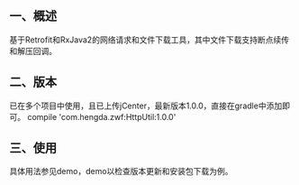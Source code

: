 ## 一、概述
基于Retrofit和RxJava2的网络请求和文件下载工具，其中文件下载支持断点续传和解压回调。
## 二、版本
已在多个项目中使用，且已上传jCenter，最新版本1.0.0，直接在gradle中添加即可。
compile 'com.hengda.zwf:HttpUtil:1.0.0'
## 三、使用
具体用法参见demo，demo以检查版本更新和安装包下载为例。